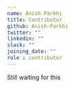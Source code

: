 ```yaml
---
name: Anish Parkhi
title: Contributor
github: Anish-Parkhi
twitter: ""
linkedin: ""
slack: ""
joining_date: ""
role : contributor
---
```


Still waiting for this
